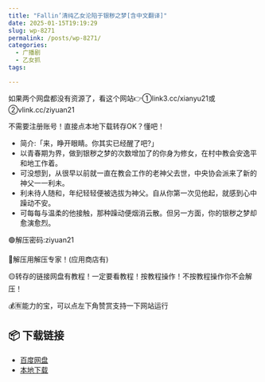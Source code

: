 ```yaml
---
title: "Fallin’清纯乙女沦陷于银秽之梦[含中文翻译]"
date: 2025-01-15T19:19:29
slug: wp-8271
permalink: /posts/wp-8271/
categories:
  - 广播剧
  - 乙女抓
tags:

---
```


如果两个网盘都没有资源了，看这个网站👉①link3.cc/xianyu21或②vlink.cc/ziyuan21

不需要注册账号！直接点本地下载转存OK？懂吧！

*   简介:「来，睁开眼睛。你其实已经醒了吧?」
*   以青春期为界，做到银秽之梦的次数增加了的你身为修女，在村中教会安逸平和地工作着。
*   可没想到，从很早以前就一直在教会工作的老神父去世，中央协会派来了新的神父一一利未。
*   利未待人随和，年纪轻轻便被选拔为神父。自从你第一次见他起，就感到心中躁动不安。
*   可每每与温柔的他接触，那种躁动便烟消云散。但另一方面，你的银秽之梦却愈演愈烈。

🟢解压密码:ziyuan21

🔵解压用解压专家！(应用商店有)

🟡转存的链接网盘有教程！一定要看教程！按教程操作！不按教程操作你不会解压！

💰🈶能力的宝，可以点左下角赞赏支持一下网站运行

## 📦 下载链接
- [百度网盘](https://blziyuan21.com/pay-download/8271?key=1a2092319c&down_id=0)
- [本地下载](https://blziyuan21.com/pay-download/8271?key=1a2092319c&down_id=1)

